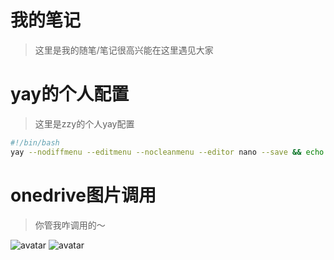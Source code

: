 # 我的笔记

> 这里是我的随笔/笔记很高兴能在这里遇见大家

# yay的个人配置
> 这里是zzy的个人yay配置
```bash
#!/bin/bash 
yay --nodiffmenu --editmenu --nocleanmenu --editor nano --save && echo '您的yay已经升级完毕'
```

# onedrive图片调用

>你管我咋调用的～  

![avatar](https://pan.zzy-ac.top/Pictures/image_0.jpg)
![avatar](https://pan.zzy-ac.top/Pictures/image_1.jpg)
